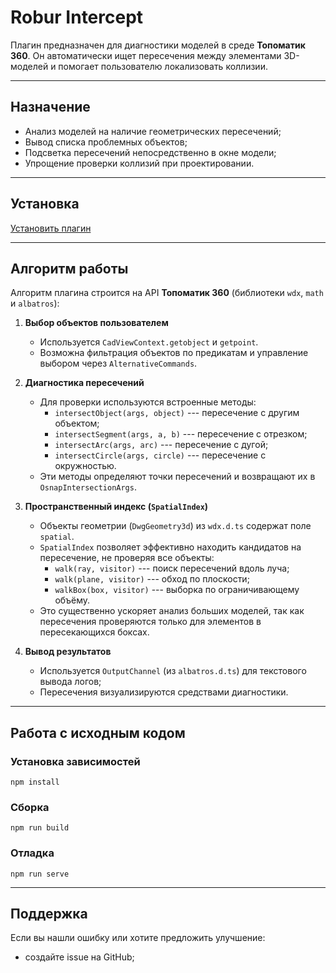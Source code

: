 # Robur Intercept 

Плагин предназначен для диагностики моделей в среде **Топоматик 360**.
Он автоматически ищет пересечения между элементами 3D-моделей и
помогает пользователю локализовать коллизии.

------------------------------------------------------------------------

## Назначение

-   Анализ моделей на наличие геометрических пересечений;
-   Вывод списка проблемных объектов;
-   Подсветка пересечений непосредственно в окне модели;
-   Упрощение проверки коллизий при проектировании.

------------------------------------------------------------------------

## Установка

[Установить плагин](https://360.topomatic.ru/?extensionInstallPath=https%3A%2F%2Ffangarh.github.io%2FRoburIntercept%2F)


------------------------------------------------------------------------

## Алгоритм работы

Алгоритм плагина строится на API **Топоматик 360** (библиотеки `wdx`, `math` и
`albatros`):

1.  **Выбор объектов пользователем**
    -   Используется `CadViewContext.getobject` и `getpoint`.
    -   Возможна фильтрация объектов по предикатам и управление выбором
        через `AlternativeCommands`.

2.  **Диагностика пересечений**    
    -   Для проверки используются встроенные методы:
        -   `intersectObject(args, object)` --- пересечение с другим
            объектом;
        -   `intersectSegment(args, a, b)` --- пересечение с отрезком;
        -   `intersectArc(args, arc)` --- пересечение с дугой;
        -   `intersectCircle(args, circle)` --- пересечение с
            окружностью.
    -   Эти методы определяют точки пересечений и возвращают их в
        `OsnapIntersectionArgs`.

3.  **Пространственный индекс (`SpatialIndex`)**
    -   Объекты геометрии (`DwgGeometry3d`) из `wdx.d.ts` содержат поле
        `spatial`.
    -   `SpatialIndex` позволяет эффективно находить кандидатов на
        пересечение, не проверяя все объекты:
        -   `walk(ray, visitor)` --- поиск пересечений вдоль луча;
        -   `walk(plane, visitor)` --- обход по плоскости;
        -   `walkBox(box, visitor)` --- выборка по ограничивающему
            объёму.
    -   Это существенно ускоряет анализ больших моделей, так как
        пересечения проверяются только для элементов в пересекающихся
        боксах.
        
4.  **Вывод результатов**
    -   Используется `OutputChannel` (из `albatros.d.ts`) для текстового вывода логов;
    -   Пересечения визуализируются средствами диагностики.

------------------------------------------------------------------------

## Работа с исходным кодом

### Установка зависимостей

```
npm install
```

### Сборка

```
npm run build
```

### Отладка

```
npm run serve
```

------------------------------------------------------------------------

## Поддержка

Если вы нашли ошибку или хотите предложить улучшение:
- создайте issue на GitHub;
